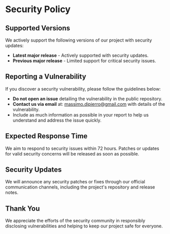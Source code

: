 <!-- SECURITY.md -->

<h1>Security Policy</h1>

<h2>Supported Versions</h2>
<p>We actively support the following versions of our project with security updates:</p>
<ul>
  <li><strong>Latest major release</strong> - Actively supported with security updates.</li>
  <li><strong>Previous major release</strong> - Limited support for critical security issues.</li>
</ul>

<h2>Reporting a Vulnerability</h2>
<p>If you discover a security vulnerability, please follow the guidelines below:</p>
<ul>
  <li><strong>Do not open an issue</strong> detailing the vulnerability in the public repository.</li>
  <li><strong>Contact us via email</strong> at: <a href="mailto:massimo.dipierro@gmail.com">massimo.dipierro@gmail.com</a> with details of the vulnerability.</li>
  <li>Include as much information as possible in your report to help us understand and address the issue quickly.</li>
</ul>

<h2>Expected Response Time</h2>
<p>We aim to respond to security issues within 72 hours. Patches or updates for valid security concerns will be released as soon as possible.</p>

<h2>Security Updates</h2>
<p>We will announce any security patches or fixes through our official communication channels, including the project's repository and release notes.</p>

<h2>Thank You</h2>
<p>We appreciate the efforts of the security community in responsibly disclosing vulnerabilities and helping to keep our project safe for everyone.</p>
